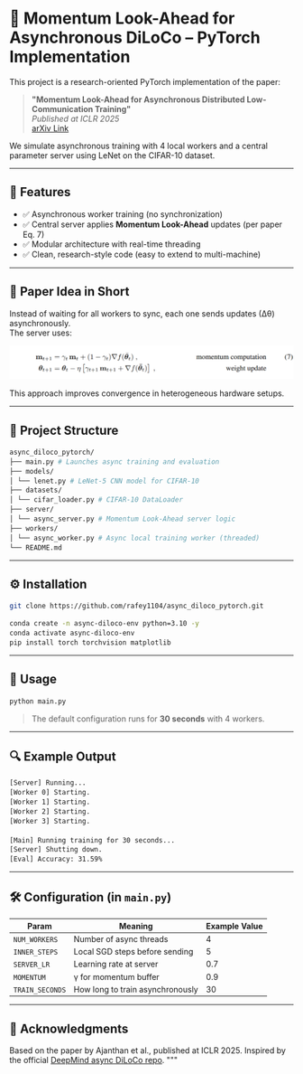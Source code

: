 # 🚀 Momentum Look-Ahead for Asynchronous DiLoCo – PyTorch Implementation

This project is a research-oriented PyTorch implementation of the paper:

> **"Momentum Look-Ahead for Asynchronous Distributed Low-Communication Training"**  
> *Published at ICLR 2025*  
> [arXiv Link](https://openreview.net/pdf?id=4O8nzTkHPI)

We simulate asynchronous training with 4 local workers and a central parameter server using LeNet on the CIFAR-10 dataset.

---

## 📌 Features

- ✅ Asynchronous worker training (no synchronization)
- ✅ Central server applies **Momentum Look-Ahead** updates (per paper Eq. 7)
- ✅ Modular architecture with real-time threading
- ✅ Clean, research-style code (easy to extend to multi-machine)

---

## 🧠 Paper Idea in Short

Instead of waiting for all workers to sync, each one sends updates (∆θ) asynchronously.  
The server uses:

![Training Screenshot](assets/screenshot.png)

This approach improves convergence in heterogeneous hardware setups.

---

## 📁 Project Structure

```bash
async_diloco_pytorch/
├── main.py # Launches async training and evaluation
├── models/
│ └── lenet.py # LeNet-5 CNN model for CIFAR-10
├── datasets/
│ └── cifar_loader.py # CIFAR-10 DataLoader
├── server/
│ └── async_server.py # Momentum Look-Ahead server logic
├── workers/
│ └── async_worker.py # Async local training worker (threaded)
└── README.md
```

---

## ⚙️ Installation

```bash
git clone https://github.com/rafey1104/async_diloco_pytorch.git
```

```bash
conda create -n async-diloco-env python=3.10 -y
conda activate async-diloco-env
pip install torch torchvision matplotlib
```

---

## 🚀 Usage

```bash
python main.py
```

> The default configuration runs for **30 seconds** with 4 workers.

---

## 🔍 Example Output

```bash
[Server] Running...
[Worker 0] Starting.
[Worker 1] Starting.
[Worker 2] Starting.
[Worker 3] Starting.

[Main] Running training for 30 seconds...
[Server] Shutting down.
[Eval] Accuracy: 31.59%
```

---

## 🛠 Configuration (in `main.py`)

| Param         | Meaning                            | Example Value |
|---------------|------------------------------------|---------------|
| `NUM_WORKERS` | Number of async threads            | 4             |
| `INNER_STEPS` | Local SGD steps before sending     | 5             |
| `SERVER_LR`   | Learning rate at server            | 0.7           |
| `MOMENTUM`    | γ for momentum buffer              | 0.9           |
| `TRAIN_SECONDS`| How long to train asynchronously | 30            |

---

## 🙏 Acknowledgments

Based on the paper by Ajanthan et al., published at ICLR 2025. Inspired by the official [DeepMind async DiLoCo repo](https://github.com/google-deepmind/asyncdiloco).
"""
